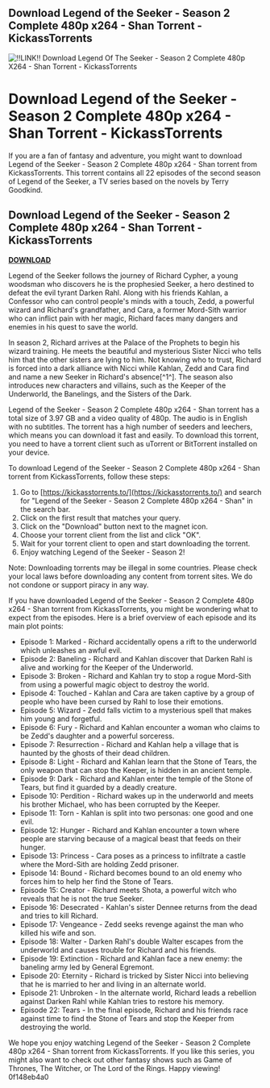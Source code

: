 ## Download Legend of the Seeker - Season 2 Complete 480p x264 - Shan Torrent - KickassTorrents

 
![!!LINK!! Download Legend Of The Seeker - Season 2 Complete 480p X264 - Shan Torrent - KickassTorrents](https://encrypted-tbn2.gstatic.com/images?q=tbn:ANd9GcSmp_ggcK-oLdHAfuZw0N29MQ9GtduvuSA4R8xz_c3bTn7DCAnZXU6cKL-v)

 
# Download Legend of the Seeker - Season 2 Complete 480p x264 - Shan Torrent - KickassTorrents
 
If you are a fan of fantasy and adventure, you might want to download Legend of the Seeker - Season 2 Complete 480p x264 - Shan torrent from KickassTorrents. This torrent contains all 22 episodes of the second season of Legend of the Seeker, a TV series based on the novels by Terry Goodkind.
 
## Download Legend of the Seeker - Season 2 Complete 480p x264 - Shan Torrent - KickassTorrents


[**DOWNLOAD**](https://www.google.com/url?q=https%3A%2F%2Furllie.com%2F2tKAN6&sa=D&sntz=1&usg=AOvVaw3bwkol_zUlDu5Zjh1-cZ3_)

 
Legend of the Seeker follows the journey of Richard Cypher, a young woodsman who discovers he is the prophesied Seeker, a hero destined to defeat the evil tyrant Darken Rahl. Along with his friends Kahlan, a Confessor who can control people's minds with a touch, Zedd, a powerful wizard and Richard's grandfather, and Cara, a former Mord-Sith warrior who can inflict pain with her magic, Richard faces many dangers and enemies in his quest to save the world.
 
In season 2, Richard arrives at the Palace of the Prophets to begin his wizard training. He meets the beautiful and mysterious Sister Nicci who tells him that the other sisters are lying to him. Not knowing who to trust, Richard is forced into a dark alliance with Nicci while Kahlan, Zedd and Cara find and name a new Seeker in Richard's absence[^1^]. The season also introduces new characters and villains, such as the Keeper of the Underworld, the Banelings, and the Sisters of the Dark.
 
Legend of the Seeker - Season 2 Complete 480p x264 - Shan torrent has a total size of 3.97 GB and a video quality of 480p. The audio is in English with no subtitles. The torrent has a high number of seeders and leechers, which means you can download it fast and easily. To download this torrent, you need to have a torrent client such as uTorrent or BitTorrent installed on your device.
 
To download Legend of the Seeker - Season 2 Complete 480p x264 - Shan torrent from KickassTorrents, follow these steps:
 
1. Go to [https://kickasstorrents.to/](https://kickasstorrents.to/) and search for "Legend of the Seeker - Season 2 Complete 480p x264 - Shan" in the search bar.
2. Click on the first result that matches your query.
3. Click on the "Download" button next to the magnet icon.
4. Choose your torrent client from the list and click "OK".
5. Wait for your torrent client to open and start downloading the torrent.
6. Enjoy watching Legend of the Seeker - Season 2!

Note: Downloading torrents may be illegal in some countries. Please check your local laws before downloading any content from torrent sites. We do not condone or support piracy in any way.

If you have downloaded Legend of the Seeker - Season 2 Complete 480p x264 - Shan torrent from KickassTorrents, you might be wondering what to expect from the episodes. Here is a brief overview of each episode and its main plot points:

- Episode 1: Marked - Richard accidentally opens a rift to the underworld which unleashes an awful evil.
- Episode 2: Baneling - Richard and Kahlan discover that Darken Rahl is alive and working for the Keeper of the Underworld.
- Episode 3: Broken - Richard and Kahlan try to stop a rogue Mord-Sith from using a powerful magic object to destroy the world.
- Episode 4: Touched - Kahlan and Cara are taken captive by a group of people who have been cursed by Rahl to lose their emotions.
- Episode 5: Wizard - Zedd falls victim to a mysterious spell that makes him young and forgetful.
- Episode 6: Fury - Richard and Kahlan encounter a woman who claims to be Zedd's daughter and a powerful sorceress.
- Episode 7: Resurrection - Richard and Kahlan help a village that is haunted by the ghosts of their dead children.
- Episode 8: Light - Richard and Kahlan learn that the Stone of Tears, the only weapon that can stop the Keeper, is hidden in an ancient temple.
- Episode 9: Dark - Richard and Kahlan enter the temple of the Stone of Tears, but find it guarded by a deadly creature.
- Episode 10: Perdition - Richard wakes up in the underworld and meets his brother Michael, who has been corrupted by the Keeper.
- Episode 11: Torn - Kahlan is split into two personas: one good and one evil.
- Episode 12: Hunger - Richard and Kahlan encounter a town where people are starving because of a magical beast that feeds on their hunger.
- Episode 13: Princess - Cara poses as a princess to infiltrate a castle where the Mord-Sith are holding Zedd prisoner.
- Episode 14: Bound - Richard becomes bound to an old enemy who forces him to help her find the Stone of Tears.
- Episode 15: Creator - Richard meets Shota, a powerful witch who reveals that he is not the true Seeker.
- Episode 16: Desecrated - Kahlan's sister Dennee returns from the dead and tries to kill Richard.
- Episode 17: Vengeance - Zedd seeks revenge against the man who killed his wife and son.
- Episode 18: Walter - Darken Rahl's double Walter escapes from the underworld and causes trouble for Richard and his friends.
- Episode 19: Extinction - Richard and Kahlan face a new enemy: the baneling army led by General Egremont.
- Episode 20: Eternity - Richard is tricked by Sister Nicci into believing that he is married to her and living in an alternate world.
- Episode 21: Unbroken - In the alternate world, Richard leads a rebellion against Darken Rahl while Kahlan tries to restore his memory.
- Episode 22: Tears - In the final episode, Richard and his friends race against time to find the Stone of Tears and stop the Keeper from destroying the world.

We hope you enjoy watching Legend of the Seeker - Season 2 Complete 480p x264 - Shan torrent from KickassTorrents. If you like this series, you might also want to check out other fantasy shows such as Game of Thrones, The Witcher, or The Lord of the Rings. Happy viewing!
 0f148eb4a0
